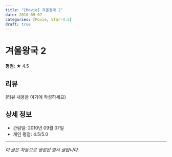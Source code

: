 ```yaml
---
title: "[Movie] 겨울왕국 2"
date: 2010-09-07
categories: [Movie, Star-4.5]
draft: true
---
```


# 겨울왕국 2

**평점:** ★ 4.5

## 리뷰

(리뷰 내용을 여기에 작성하세요)

## 상세 정보

- 관람일: 2010년 09월 07일
- 개인 평점: 4.5/5.0

---

*이 글은 자동으로 생성된 임시 글입니다.*
